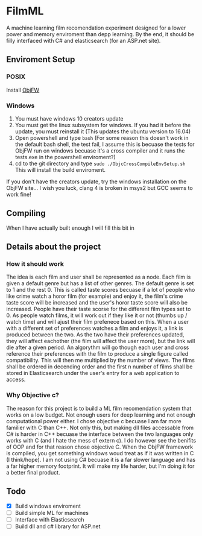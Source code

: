 # FilmML
A machine learning film recomendation experiment designed for a lower power and memory enviroment than depp learning. By the end, it should be filly interfaced with C# and elasticsearch (for an ASP.net site).

## Enviroment Setup
### POSIX
Install [ObjFW](https://github.com/Midar/objfw)
### Windows
1. You must have windows 10 creators update
2. You must get the linux subsystem for windows. If you had it before the update, you must reinstall it (This updates the ubuntu version to 16.04)
3. Open powershell and type ```bash``` (For some reason this doesn't work in the default bash shell, the test fail, I assume this is becuase the tests for ObjFW run on windows becuase it's a cross compiler and it runs the tests.exe in the powershell enviroment?)
4. cd to the git directory and type ```sudo ./ObjcCrossCompileEnvSetup.sh``` This will install the build enviroment.

If you don't have the creators update, try the windows installation on the ObjFW site... I wish you luck, clang 4 is broken in msys2 but GCC seems to work fine!

## Compiling
When I have actually built enough I will fill this bit in

## Details about the project
### How it should work
The idea is each film and user shall be represented as a node. Each film is given a default genre but has a list of other genres. The default genre is set to 1 and the rest 0. This is called taste scores becuase if a lot of people who like crime watch a horor film (for example) and enjoy it, the film's crime taste score will be increased and the user's horor taste score will also be increased. People have their taste scorse for the different film types set to 0. As people watch films, it will work out if they like it or not (thumbs up / watch time) and will ajust their film prefenece based on this. When a user with a different set of preferences watches a film and enjoys it, a link is produced between the two. As the two have their preferences updated, they will affect eachother (the film will affect the user more), but the link will die after a given period. An algorythm will go though each user and cross reference their preferences with the film to produce a single figure called compatibility. This will then me multiplied by the number of views. The films shall be ordered in decending order and the first n number of films shall be stored in Elasticsearch under the user's entry for a web application to access.

### Why Objective c?
The reason for this project is to build a ML film recomendation system that works on a low budget. Not enough users for deep learning and not enough computational power either. I chose objective c becuase I am far more familier with C than C++. Not only this, but making dll files accessable from C# is harder in C++ becuase the interface between the two languages only works with C (and I hate the mess of extern c). I do however see the benifits of OOP and for that reason chose objective C. When the ObjFW framework is compiled, you get something windows woud treat as if it was written in C (I think/hope). I am not using C# becuase it is a far slower language and has a far higher memory footprint. It will make my life harder, but I'm doing it for a better final product. 

## Todo
- [x] Build windows enviroment
- [ ] Build simple ML for machines
- [ ] Interface with Elasticsearch
- [ ] Build dll and c# library for ASP.net